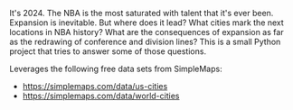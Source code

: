 It's 2024. The NBA is the most saturated with talent that it's ever been. Expansion is inevitable. 
But where does it lead? What cities mark the next locations in NBA history? What are the consequences of expansion as far as the redrawing of conference and division lines?
This is a small Python project that tries to answer some of those questions.

Leverages the following free data sets from SimpleMaps:
* https://simplemaps.com/data/us-cities
* https://simplemaps.com/data/world-cities
